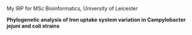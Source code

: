 

My IRP for MSc Bioinformatics, University of Leicester

**Phylogenetic analysis of Iron uptake system variation in Campylobacter jejuni and coli strains**
